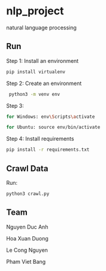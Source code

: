 # nlp_project

natural language processing

## Run

Step 1: Install an environment

```bash
pip install virtualenv
```
Step 2: Create an environment
```bash
 python3 -m venv env
```
Step 3:
```bash
for Windows: env\Scripts\activate
```
```bash
for Ubuntu: source env/bin/activate
```
Step 4: Install requirements
```bash
pip install -r requirements.txt
```

## Crawl Data

Run:

```bash
python3 crawl.py
```

## Team

Nguyen Duc Anh

Hoa Xuan Duong

Le Cong Nguyen

Pham Viet Bang

